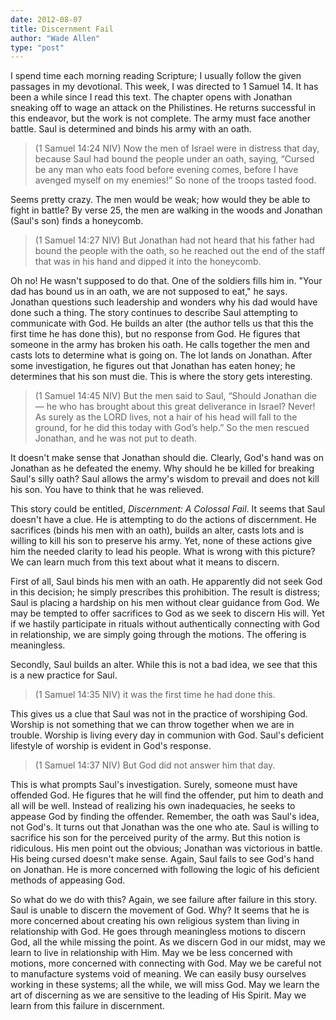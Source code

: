 ```yaml
---
date: 2012-08-07
title: Discernment Fail
author: "Wade Allen"
type: "post"
---
```


I spend time each morning reading Scripture; I usually follow the given passages in my devotional. This week, I was directed to 1 Samuel 14. It has been a while since I read this text. The chapter opens with Jonathan sneaking off to wage an attack on the Philistines. He returns successful in this endeavor, but the work is not complete. The army must face another battle. Saul is determined and binds his army with an oath.



>(1 Samuel 14:24 NIV) Now the men of Israel were in distress that day, because Saul had bound the people under an oath, saying, “Cursed be any man who eats food before evening comes, before I have avenged myself on my enemies!” So none of the troops tasted food.

Seems pretty crazy. The men would be weak; how would they be able to fight in battle? By verse 25, the men are walking in the woods and Jonathan (Saul's son) finds a honeycomb.

>(1 Samuel 14:27 NIV) But Jonathan had not heard that his father had bound the people with the oath, so he reached out the end of the staff that was in his hand and dipped it into the honeycomb.

Oh no! He wasn't supposed to do that. One of the soldiers fills him in. "Your dad has bound us in an oath, we are not supposed to eat," he says. Jonathan questions such leadership and wonders why his dad would have done such a thing. The story continues to describe Saul attempting to communicate with God. He builds an alter (the author tells us that this the first time he has done this), but no response from God. He figures that someone in the army has broken his oath. He calls together the men and casts lots to determine what is going on. The lot lands on Jonathan. After some investigation, he figures out that Jonathan has eaten honey; he determines that his son must die. This is where the story gets interesting.

>(1 Samuel 14:45 NIV) But the men said to Saul, “Should Jonathan die — he who has brought about this great deliverance in Israel? Never! As surely as the LORD lives, not a hair of his head will fall to the ground, for he did this today with God’s help.” So the men rescued Jonathan, and he was not put to death. 

It doesn't make sense that Jonathan should die. Clearly, God's hand was on Jonathan as he defeated the enemy. Why should he be killed for breaking Saul's silly oath? Saul allows the army's wisdom to prevail and does not kill his son. You have to think that he was relieved.  

This story could be entitled, *Discernment: A Colossal Fail*. It seems that Saul doesn't have a clue. He is attempting to do the actions of discernment. He sacrifices (binds his men with an oath), builds an alter, casts lots and is willing to kill his son to preserve his army. Yet, none of these actions give him the needed clarity to lead his people. What is wrong with this picture? We can learn much from this text about what it means to discern.

First of all, Saul binds his men with an oath. He apparently did not seek God in this decision; he simply prescribes this prohibition. The result is distress; Saul is placing a hardship on his men without clear guidance from God. We may be tempted to offer sacrifices to God as we seek to discern His will. Yet if we hastily participate in rituals without authentically connecting with God in relationship, we are simply going through the motions. The offering is meaningless.

Secondly, Saul builds an alter. While this is not a bad idea, we see that this is a new practice for Saul. 

>(1 Samuel 14:35 NIV) it was the first time he had done this.

This gives us a clue that Saul was not in the practice of worshiping God. Worship is not something that we can throw together when we are in trouble. Worship is living every day in communion with God. Saul's deficient lifestyle of worship is evident in God's response. 

>(1 Samuel 14:37 NIV) But God did not answer him that day.

This is what prompts Saul's investigation. Surely, someone must have offended God. He figures that he will find the offender, put him to death and all will be well. Instead of realizing his own inadequacies, he seeks to appease God by finding the offender. Remember, the oath was Saul's idea, not God's. It turns out that Jonathan was the one who ate. Saul is willing to sacrifice his son for the perceived purity of the army. But this notion is ridiculous. His men point out the obvious; Jonathan was victorious in battle. His being cursed doesn't make sense. Again, Saul fails to see God's hand on Jonathan. He is more concerned with following the logic of his deficient methods of appeasing God.

So what do we do with this? Again, we see failure after failure in this story. Saul is unable to discern the movement of God. Why? It seems that he is more concerned about creating his own religious system than living in relationship with God. He goes through meaningless motions to discern God, all the while missing the point. As we discern God in our midst, may we learn to live in relationship with Him. May we be less concerned with motions, more concerned with connecting with God. May we be careful not to manufacture systems void of meaning. We can easily busy ourselves working in these systems; all the while, we will miss God. May we learn the art of discerning as we are sensitive to the leading of His Spirit. May we learn from this failure in discernment.
